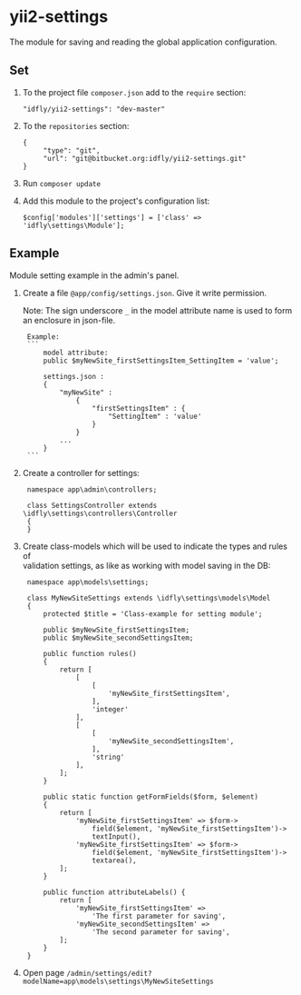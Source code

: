 # yii2-settings

The module for saving and reading the global application configuration.

## Set

1. To the project file `composer.json` add to the `require` section:

      `"idfly/yii2-settings": "dev-master"`

2. To the `repositories` section:
      ```
      {
           "type": "git",
           "url": "git@bitbucket.org:idfly/yii2-settings.git"
      }
      ```

3. Run `composer update`

4. Add this module to the project's configuration list:

      `$config['modules']['settings'] = ['class' => 'idfly\settings\Module'];`

## Example

Module setting example in the admin's panel.

1. Create a file `@app/config/settings.json`. Give it write permission.

    Note: 
    The sign underscore `_` in the model attribute name is used to form an 
    enclosure in json-file.
    
        Example: 
        ```
            model attribute: 
            public $myNewSite_firstSettingsItem_SettingItem = 'value';
            
            settings.json : 
            {
                "myNewSite" :
                    {
                        "firstSettingsItem" : {
                            "SettingItem" : 'value'
                        }
                    }
                ...    
            }
        ```

2. Create a controller for settings:

        namespace app\admin\controllers;

        class SettingsController extends \idfly\settings\controllers\Controller
        {
        }

3. Create class-models which will be used to indicate the types and rules of  
validation settings, as like as working with model saving in the DB:

        namespace app\models\settings;

        class MyNewSiteSettings extends \idfly\settings\models\Model
        {
            protected $title = 'Class-example for setting module';

            public $myNewSite_firstSettingsItem;
            public $myNewSite_secondSettingsItem;

            public function rules()
            {
                return [
                    [
                        [
                            'myNewSite_firstSettingsItem',
                        ],
                        'integer'
                    ],
                    [
                        [
                            'myNewSite_secondSettingsItem',
                        ],
                        'string'
                    ],
                ];
            }

            public static function getFormFields($form, $element)
            {
                return [
                    'myNewSite_firstSettingsItem' => $form->
                        field($element, 'myNewSite_firstSettingsItem')->
                        textInput(),
                    'myNewSite_firstSettingsItem' => $form->
                        field($element, 'myNewSite_firstSettingsItem')->
                        textarea(),
                ];
            }

            public function attributeLabels() {
                return [
                    'myNewSite_firstSettingsItem' =>
                        'The first parameter for saving',
                    'myNewSite_secondSettingsItem' =>
                        'The second parameter for saving',
                ];
            }
        }

4. Open page `/admin/settings/edit?modelName=app\models\settings\MyNewSiteSettings`
